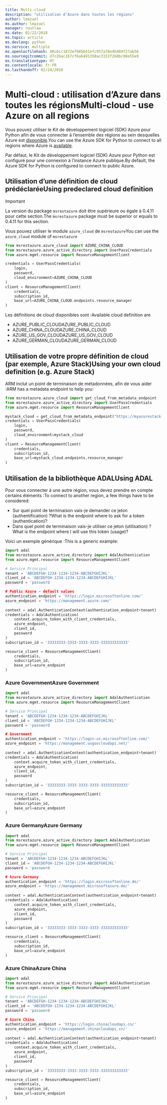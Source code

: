 ```yaml
---
title: Multi-cloud
description: "utilisation d’Azure dans toutes les régions"
author: lmazuel
ms.author: lmazuel
manager: routlaw
ms.date: 02/22/2018
ms.topic: article
ms.devlang: python
ms.service: multiple
ms.openlocfilehash: 48c6cc1872ef985641efc957a78e4b489f27ab56
ms.sourcegitcommit: d7c26ac167cf6a6491358ac3153f268bc90e55e9
ms.translationtype: HT
ms.contentlocale: fr-FR
ms.lasthandoff: 02/24/2018
---
```

# <a name="multi-cloud---use-azure-on-all-regions"></a><span data-ttu-id="9cfa1-103">Multi-cloud : utilisation d’Azure dans toutes les régions</span><span class="sxs-lookup"><span data-stu-id="9cfa1-103">Multi-cloud - use Azure on all regions</span></span>

<span data-ttu-id="9cfa1-104">Vous pouvez utiliser le Kit de développement logiciel (SDK) Azure pour Python afin de vous connecter à l’ensemble des régions au sein desquelles Azure est [disponible](https://azure.microsoft.com/regions/services).</span><span class="sxs-lookup"><span data-stu-id="9cfa1-104">You can use the Azure SDK for Python to connect to all regions where Azure is [available](https://azure.microsoft.com/regions/services).</span></span>

<span data-ttu-id="9cfa1-105">Par défaut, le Kit de développement logiciel (SDK) Azure pour Python est configuré pour une connexion à l’instance Azure publique.</span><span class="sxs-lookup"><span data-stu-id="9cfa1-105">By default, the Azure SDK for Python is configured to connect to public Azure.</span></span>

## <a name="using-predeclared-cloud-definition"></a><span data-ttu-id="9cfa1-106">Utilisation d’une définition de cloud prédéclarée</span><span class="sxs-lookup"><span data-stu-id="9cfa1-106">Using predeclared cloud definition</span></span>

> [!IMPORTANT]
> <span data-ttu-id="9cfa1-107">La version du package `msrestazure` doit être supérieure ou égale à 0.4.11 pour cette section.</span><span class="sxs-lookup"><span data-stu-id="9cfa1-107">The `msrestazure` package must be superior or equals to 0.4.11 for this section.</span></span>

<span data-ttu-id="9cfa1-108">Vous pouvez utiliser le module `azure_cloud` de `msrestazure`</span><span class="sxs-lookup"><span data-stu-id="9cfa1-108">You can use the `azure_cloud` module of `msrestazure`</span></span>

```python
from msrestazure.azure_cloud import AZURE_CHINA_CLOUD
from msrestazure.azure_active_directory import UserPassCredentials
from azure.mgmt.resource import ResourceManagementClient

credentials = UserPassCredentials(
    login,
    password,
    cloud_environment=AZURE_CHINA_CLOUD
)
client = ResourceManagementClient(
    credentials,
    subscription_id,
    base_url=AZURE_CHINA_CLOUD.endpoints.resource_manager
)
``` 
  
<span data-ttu-id="9cfa1-109">Les définitions de cloud disponibles sont :</span><span class="sxs-lookup"><span data-stu-id="9cfa1-109">Available cloud definition are</span></span>
  - <span data-ttu-id="9cfa1-110">AZURE_PUBLIC_CLOUD</span><span class="sxs-lookup"><span data-stu-id="9cfa1-110">AZURE_PUBLIC_CLOUD</span></span>
  - <span data-ttu-id="9cfa1-111">AZURE_CHINA_CLOUD</span><span class="sxs-lookup"><span data-stu-id="9cfa1-111">AZURE_CHINA_CLOUD</span></span>
  - <span data-ttu-id="9cfa1-112">AZURE_US_GOV_CLOUD</span><span class="sxs-lookup"><span data-stu-id="9cfa1-112">AZURE_US_GOV_CLOUD</span></span>
  - <span data-ttu-id="9cfa1-113">AZURE_GERMAN_CLOUD</span><span class="sxs-lookup"><span data-stu-id="9cfa1-113">AZURE_GERMAN_CLOUD</span></span>

## <a name="using-your-own-cloud-definition-eg-azure-stack"></a><span data-ttu-id="9cfa1-114">Utilisation de votre propre définition de cloud (par exemple, Azure Stack)</span><span class="sxs-lookup"><span data-stu-id="9cfa1-114">Using your own cloud definition (e.g. Azure Stack)</span></span>
<span data-ttu-id="9cfa1-115">ARM inclut un point de terminaison de métadonnées, afin de vous aider :</span><span class="sxs-lookup"><span data-stu-id="9cfa1-115">ARM has a metadata endpoint to help you:</span></span>

```python
from msrestazure.azure_cloud import get_cloud_from_metadata_endpoint
from msrestazure.azure_active_directory import UserPassCredentials
from azure.mgmt.resource import ResourceManagementClient

mystack_cloud = get_cloud_from_metadata_endpoint("https://myazurestack-arm-endpoint.com")
credentials = UserPassCredentials(
    login,
    password,
    cloud_environment=mystack_cloud
)
client = ResourceManagementClient(
    credentials,
    subscription_id,
    base_url=mystack_cloud.endpoints.resource_manager
)
```
## <a name="using-adal"></a><span data-ttu-id="9cfa1-116">Utilisation de la bibliothèque ADAL</span><span class="sxs-lookup"><span data-stu-id="9cfa1-116">Using ADAL</span></span>

<span data-ttu-id="9cfa1-117">Pour vous connecter à une autre région, vous devez prendre en compte certains éléments :</span><span class="sxs-lookup"><span data-stu-id="9cfa1-117">To connect to another region, a few things have to be considered:</span></span>

- <span data-ttu-id="9cfa1-118">Sur quel point de terminaison vais-je demander ce jeton (authentification) ?</span><span class="sxs-lookup"><span data-stu-id="9cfa1-118">What is the endpoint where to ask for a token (authentication)?</span></span>
- <span data-ttu-id="9cfa1-119">Dans quel point de terminaison vais-je utiliser ce jeton (utilisation) ?</span><span class="sxs-lookup"><span data-stu-id="9cfa1-119">What is the endpoint where I will use this token (usage)?</span></span>

<span data-ttu-id="9cfa1-120">Voici un exemple générique :</span><span class="sxs-lookup"><span data-stu-id="9cfa1-120">This is a generic example:</span></span>

```python
import adal
from msrestazure.azure_active_directory import AdalAuthentication
from azure.mgmt.resource import ResourceManagementClient

# Service Principal
tenant = 'ABCDEFGH-1234-1234-1234-ABCDEFGHIJKL'
client_id = 'ABCDEFGH-1234-1234-1234-ABCDEFGHIJKL'
password = 'password

# Public Azure - default values
authentication_endpoint = 'https://login.microsoftonline.com/'
azure_endpoint = 'https://management.azure.com/'
    
context = adal.AuthenticationContext(authentication_endpoint+tenant)
credentials = AdalAuthentication(
    context.acquire_token_with_client_credentials,
    azure_endpoint,
    client_id,
    password
)
subscription_id = '33333333-3333-3333-3333-333333333333'

resource_client = ResourceManagementClient(
    credentials,
    subscription_id,
    base_url=azure_endpoint
)
```

### <a name="azure-government"></a><span data-ttu-id="9cfa1-121">Azure Government</span><span class="sxs-lookup"><span data-stu-id="9cfa1-121">Azure Government</span></span>
```python
import adal
from msrestazure.azure_active_directory import AdalAuthentication
from azure.mgmt.resource import ResourceManagementClient

# Service Principal
tenant = 'ABCDEFGH-1234-1234-1234-ABCDEFGHIJKL'
client_id = 'ABCDEFGH-1234-1234-1234-ABCDEFGHIJKL'
password = 'password

# Government
authentication_endpoint = 'https://login-us.microsoftonline.com/'
azure_endpoint = 'https://management.usgovcloudapi.net/'
    
context = adal.AuthenticationContext(authentication_endpoint+tenant)
credentials = AdalAuthentication(
    context.acquire_token_with_client_credentials,
    azure_endpoint,
    client_id,
    password
)
subscription_id = '33333333-3333-3333-3333-333333333333'

resource_client = ResourceManagementClient(
    credentials,
    subscription_id,
    base_url=azure_endpoint
)
```

### <a name="azure-germany"></a><span data-ttu-id="9cfa1-122">Azure Germany</span><span class="sxs-lookup"><span data-stu-id="9cfa1-122">Azure Germany</span></span>
```python
import adal
from msrestazure.azure_active_directory import AdalAuthentication
from azure.mgmt.resource import ResourceManagementClient

# Service Principal
tenant = 'ABCDEFGH-1234-1234-1234-ABCDEFGHIJKL'
client_id = 'ABCDEFGH-1234-1234-1234-ABCDEFGHIJKL'
password = 'password

# Azure Germany
authentication_endpoint = 'https://login.microsoftonline.de/'
azure_endpoint = 'https://management.microsoftazure.de/'
    
context = adal.AuthenticationContext(authentication_endpoint+tenant)
credentials = AdalAuthentication(
    context.acquire_token_with_client_credentials,
    azure_endpoint,
    client_id,
    password
)
subscription_id = '33333333-3333-3333-3333-333333333333'

resource_client = ResourceManagementClient(
    credentials,
    subscription_id,
    base_url=azure_endpoint
)
```

### <a name="azure-china"></a><span data-ttu-id="9cfa1-123">Azure China</span><span class="sxs-lookup"><span data-stu-id="9cfa1-123">Azure China</span></span>
```python
import adal
from msrestazure.azure_active_directory import AdalAuthentication
from azure.mgmt.resource import ResourceManagementClient

# Service Principal
tenant = 'ABCDEFGH-1234-1234-1234-ABCDEFGHIJKL'
client_id = 'ABCDEFGH-1234-1234-1234-ABCDEFGHIJKL'
password = 'password

# Azure China
authentication_endpoint = 'https://login.chinacloudapi.cn/'
azure_endpoint = 'https://management.chinacloudapi.cn/'
    
context = adal.AuthenticationContext(authentication_endpoint+tenant)
credentials = AdalAuthentication(
    context.acquire_token_with_client_credentials,
    azure_endpoint,
    client_id,
    password
)
subscription_id = '33333333-3333-3333-3333-333333333333'

resource_client = ResourceManagementClient(
    credentials,
    subscription_id,
    base_url=azure_endpoint
)
```